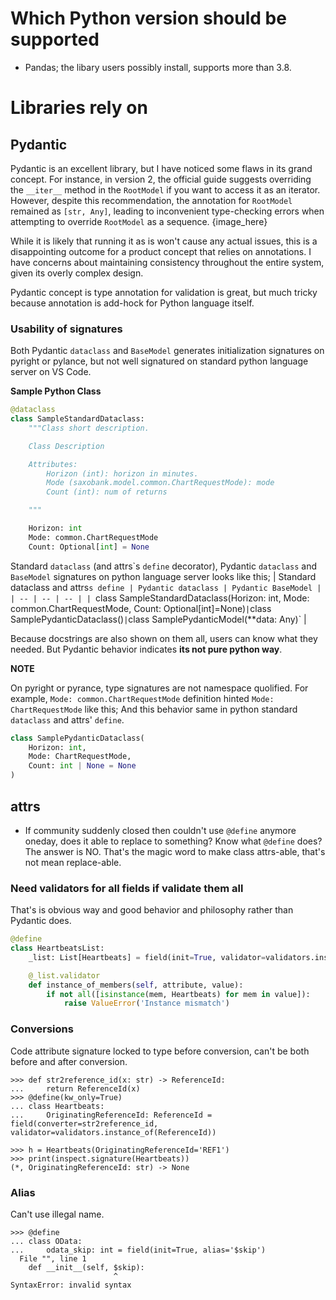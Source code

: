 # Which Python version should be supported
- Pandas; the libary users possibly install, supports more than 3.8.

# Libraries rely on
## Pydantic
Pydantic is an excellent library, but I have noticed some flaws in its grand concept. For instance, in version 2, the official guide suggests overriding the `__iter__` method in the `RootModel` if you want to access it as an iterator. However, despite this recommendation, the annotation for `RootModel` remained as `[str, Any]`, leading to inconvenient type-checking errors when attempting to override `RootModel` as a sequence.
{image_here}

While it is likely that running it as is won't cause any actual issues, this is a disappointing outcome for a product concept that relies on annotations. I have concerns about maintaining consistency throughout the entire system, given its overly complex design.

Pydantic concept is type annotation for validation is great, but much tricky because annotation is add-hock for Python language itself.

### Usability of signatures
Both Pydantic `dataclass` and `BaseModel` generates initialization signatures on pyright or pylance, but not well signatured on standard python language server on VS Code.

**Sample Python Class**
```python
@dataclass
class SampleStandardDataclass:
    """Class short description.

    Class Description

    Attributes:
        Horizon (int): horizon in minutes.
        Mode (saxobank.model.common.ChartRequestMode): mode
        Count (int): num of returns

    """

    Horizon: int
    Mode: common.ChartRequestMode
    Count: Optional[int] = None
```

Standard `dataclass` (and attrs\`s `define` decorator), Pydantic `dataclass` and `BaseModel` signatures on python language server looks like this;
| Standard dataclass  and attrs`s define | Pydantic dataclass | Pydantic BaseModel |
| -- | -- | -- |
| `class SampleStandardDataclass(Horizon: int, Mode: common.ChartRequestMode, Count: Optional[int]=None)` | `class SamplePydanticDataclass()` | `class SamplePydanticModel(**data: Any)` |

Because docstrings are also shown on them all, users can know what they needed. But Pydantic behavior indicates **its not pure python way**.

**NOTE**

On pyright or pyrance, type signatures are not namespace quolified. For example, `Mode: common.ChartRequestMode` definition hinted `Mode: ChartRequestMode` like this; And this behavior same in python standard `dataclass` and attrs' `define`.

```python
class SamplePydanticDataclass(
    Horizon: int,
    Mode: ChartRequestMode,
    Count: int | None = None
)
```


## attrs
- If community suddenly closed then couldn't use `@define` anymore oneday, does it able to replace to something? Know what `@define` does? The answer is NO. That's the magic word to make class attrs-able, that's not mean replace-able.

### Need validators for all fields if validate them all
That's is obvious way and good behavior and philosophy rather than Pydantic does.
```python
@define
class HeartbeatsList:
    _list: List[Heartbeats] = field(init=True, validator=validators.instance_of(list))

    @_list.validator
    def instance_of_members(self, attribute, value):
        if not all([isinstance(mem, Heartbeats) for mem in value]):
            raise ValueError('Instance mismatch')
```



### Conversions
Code attribute signature locked to type before conversion, can't be both before and after conversion.
```{doctest}
>>> def str2reference_id(x: str) -> ReferenceId:
...     return ReferenceId(x)
>>> @define(kw_only=True)
... class Heartbeats:
...     OriginatingReferenceId: ReferenceId = field(converter=str2reference_id, validator=validators.instance_of(ReferenceId))

>>> h = Heartbeats(OriginatingReferenceId='REF1')
>>> print(inspect.signature(Heartbeats))
(*, OriginatingReferenceId: str) -> None
```

### Alias
Can't use illegal name.
```{doctest}
>>> @define
... class OData:
...     odata_skip: int = field(init=True, alias='$skip')
  File "", line 1
    def __init__(self, $skip):
                       ^
SyntaxError: invalid syntax

